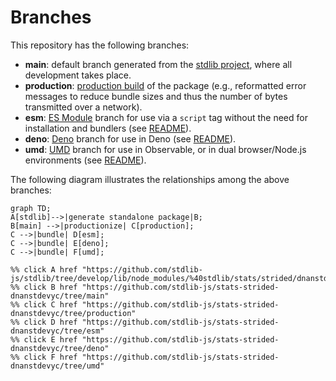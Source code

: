 <!--

@license Apache-2.0

Copyright (c) 2022 The Stdlib Authors.

Licensed under the Apache License, Version 2.0 (the "License");
you may not use this file except in compliance with the License.
You may obtain a copy of the License at

    http://www.apache.org/licenses/LICENSE-2.0

Unless required by applicable law or agreed to in writing, software
distributed under the License is distributed on an "AS IS" BASIS,
WITHOUT WARRANTIES OR CONDITIONS OF ANY KIND, either express or implied.
See the License for the specific language governing permissions and
limitations under the License.

-->

# Branches

This repository has the following branches:

-   **main**: default branch generated from the [stdlib project][stdlib-url], where all development takes place.
-   **production**: [production build][production-url] of the package (e.g., reformatted error messages to reduce bundle sizes and thus the number of bytes transmitted over a network).
-   **esm**: [ES Module][esm-url] branch for use via a `script` tag without the need for installation and bundlers (see [README][esm-readme]).
-   **deno**: [Deno][deno-url] branch for use in Deno (see [README][deno-readme]).
-   **umd**: [UMD][umd-url] branch for use in Observable, or in dual browser/Node.js environments (see [README][umd-readme]).

The following diagram illustrates the relationships among the above branches:

```mermaid
graph TD;
A[stdlib]-->|generate standalone package|B;
B[main] -->|productionize| C[production];
C -->|bundle| D[esm];
C -->|bundle| E[deno];
C -->|bundle| F[umd];

%% click A href "https://github.com/stdlib-js/stdlib/tree/develop/lib/node_modules/%40stdlib/stats/strided/dnanstdevyc"
%% click B href "https://github.com/stdlib-js/stats-strided-dnanstdevyc/tree/main"
%% click C href "https://github.com/stdlib-js/stats-strided-dnanstdevyc/tree/production"
%% click D href "https://github.com/stdlib-js/stats-strided-dnanstdevyc/tree/esm"
%% click E href "https://github.com/stdlib-js/stats-strided-dnanstdevyc/tree/deno"
%% click F href "https://github.com/stdlib-js/stats-strided-dnanstdevyc/tree/umd"
```

[stdlib-url]: https://github.com/stdlib-js/stdlib/tree/develop/lib/node_modules/%40stdlib/stats/strided/dnanstdevyc
[production-url]: https://github.com/stdlib-js/stats-strided-dnanstdevyc/tree/production
[deno-url]: https://github.com/stdlib-js/stats-strided-dnanstdevyc/tree/deno
[deno-readme]: https://github.com/stdlib-js/stats-strided-dnanstdevyc/blob/deno/README.md
[umd-url]: https://github.com/stdlib-js/stats-strided-dnanstdevyc/tree/umd
[umd-readme]: https://github.com/stdlib-js/stats-strided-dnanstdevyc/blob/umd/README.md
[esm-url]: https://github.com/stdlib-js/stats-strided-dnanstdevyc/tree/esm
[esm-readme]: https://github.com/stdlib-js/stats-strided-dnanstdevyc/blob/esm/README.md